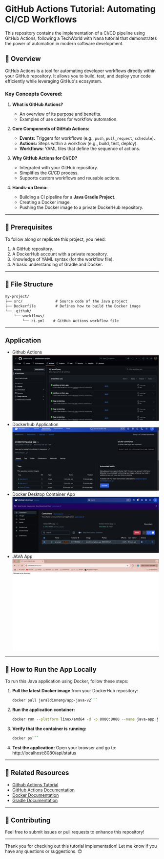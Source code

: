 # GitHub Actions Tutorial: Automating CI/CD Workflows

This repository contains the implementation of a CI/CD pipeline using GitHub Actions, following a 
TechWorld with Nana tutorial that demonstrates the power of automation in modern software development.

## 🚀 Overview
GitHub Actions is a tool for automating developer workflows directly within your GitHub repository. It allows you to build, test, and deploy your code efficiently while leveraging GitHub's ecosystem.

### Key Concepts Covered:
1. **What is GitHub Actions?**
   - An overview of its purpose and benefits.
   - Examples of use cases for workflow automation.

2. **Core Components of GitHub Actions:**
   - **Events:** Triggers for workflows (e.g., `push`, `pull_request`, `schedule`).
   - **Actions:** Steps within a workflow (e.g., build, test, deploy).
   - **Workflows:** YAML files that define the sequence of actions.

3. **Why GitHub Actions for CI/CD?**
   - Integrated with your GitHub repository.
   - Simplifies the CI/CD process.
   - Supports custom workflows and reusable actions.

4. **Hands-on Demo:**
   - Building a CI pipeline for a **Java Gradle Project**.
   - Creating a Docker image.
   - Pushing the Docker image to a private DockerHub repository.

---

## 🔧 Prerequisites
To follow along or replicate this project, you need:

1. A GitHub repository.
2. A DockerHub account with a private repository.
3. Knowledge of YAML syntax (for the workflow file).
4. A basic understanding of Gradle and Docker.

---

## 📂 File Structure
```
my-project/
├── src/               # Source code of the Java project
├── Dockerfile         # Defines how to build the Docker image
└── .github/
    └── workflows/
        └── ci.yml    # GitHub Actions workflow file
```

---
## Application
- Github Actions![Github Actions](images/github-actions.png)
- Dockerhub Application![dockerhub](images/dockerhub.png)
- Docker Desktop Container App![Docker Desktop](images/docker-desktop.png)
- JAVA App![Java App](images/java-app.png)

---


## 🏃 How to Run the App Locally

To run this Java application using Docker, follow these steps:

1. **Pull the latest Docker image** from your DockerHub repository:
   ```sh
   docker pull jeraldinnemg/app-java-v2```
2. **Run the application container:** 
   ```sh
   docker run --platform linux/amd64 -d -p 8080:8080 --name java-app jeraldinnemg/java-app:app-java-v2```
3. **Verify that the container is running:** 
   ```sh
   docker ps```
4. **Test the application:** 
Open your browser and go to: http://localhost:8080/api/status

---
## 🔗 Related Resources
- [Github Actions Tutorial](https://www.youtube.com/watch?v=R8_veQiYBjI)
- [GitHub Actions Documentation](https://docs.github.com/en/actions)
- [Docker Documentation](https://docs.docker.com/)
- [Gradle Documentation](https://gradle.org/)

---

## 🤝 Contributing
Feel free to submit issues or pull requests to enhance this repository!

---

Thank you for checking out this tutorial implementation! Let me know if you have any questions or suggestions. 😊

